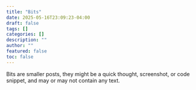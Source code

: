 ```yaml
---
title: "Bits"
date: 2025-05-16T23:09:23-04:00
draft: false
tags: []
categories: []
description: ""
author: ""
featured: false
toc: false
---
```


Bits are smaller posts, they might be a quick thought, screenshot, or code snippet, and may or may not contain any text.
